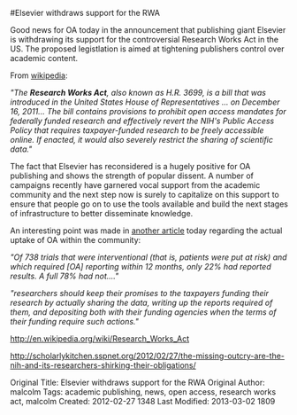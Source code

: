 #Elsevier withdraws support for the RWA
<br>

Good news for OA today in the announcement that publishing giant Elsevier is withdrawing its support for the controversial Research Works Act in the US.  The proposed legistlation is aimed at tightening publishers control over academic content.

From <a href="http://en.wikipedia.org/wiki/Research_Works_Act">wikipedia</a>:

<em>"The <strong>Research Works Act</strong>, also known as H.R. 3699, is a bill that was introduced in the United States House of Representatives ... on December 16, 2011... The bill contains provisions to prohibit open access mandates for federally funded research and effectively revert the NIH's Public Access Policy that requires taxpayer-funded research to be freely accessible online. If enacted, it would also severely restrict the sharing of scientific data."</em>

The fact that Elsevier has reconsidered is a hugely positive for OA publishing  and shows the strength of popular dissent. A number of campaigns recently have garnered vocal support from the academic community and the next step now is surely to capitalize on this support to ensure that people go on to use the tools available and build the next stages of infrastructure to better disseminate knowledge.

An interesting point was made in <a href="http://scholarlykitchen.sspnet.org/2012/02/27/the-missing-outcry-are-the-nih-and-its-researchers-shirking-their-obligations/">another article</a> today regarding the actual uptake of OA within the community:

<em>"Of 738 trials that were interventional (that is, patients were put at risk) and which required [OA] reporting within 12 months, only 22% had reported results. A full 78% had not...."</em>

<em></em><em>"researchers should keep their promises to the taxpayers funding their research by actually sharing the data, writing up the reports required of them, and depositing both with their funding agencies when the terms of their funding require such actions."</em>

<a href="http://en.wikipedia.org/wiki/Research_Works_Act">http://en.wikipedia.org/wiki/Research_Works_Act</a>

<a href="http://scholarlykitchen.sspnet.org/2012/02/27/the-missing-outcry-are-the-nih-and-its-researchers-shirking-their-obligations/">http://scholarlykitchen.sspnet.org/2012/02/27/the-missing-outcry-are-the-nih-and-its-researchers-shirking-their-obligations/</a>



Original Title: Elsevier withdraws support for the RWA
Original Author: malcolm
Tags: academic publishing, news, open access, research works act, malcolm
Created: 2012-02-27 1348
Last Modified: 2013-03-02 1809
